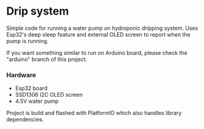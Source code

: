 # Drip system

Simple code for running a water pump on hydroponic dripping system. Uses Esp32's deep sleep feature and external OLED screen to report when the pump is running.

If you want something similar to run on Arduino board, please check the "arduino" branch of this project.

### Hardware

- Esp32 board
- SSD1306 I2C OLED screen
- 4.5V water pump

Project is build and flashed with PlatformIO which also handles library dependencies.
